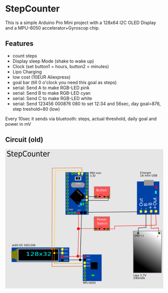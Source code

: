 # StepCounter

This is a simple Arduino Pro Mini project with a 128x64 I2C OLED Display and
a MPU-6050 accelerator+Gyroscop chip.

## Features

 -  count steps
 -  Display sleep Mode (shake to wake up)
 -  Clock (set button1 = hours, button2 = minutes)
 -  Lipo Charging
 -  low cost (10EUR Aliexpress)
 -  goal bar (till 0 o'clock you need this goal as steps)
 -  serial: Send A to make RGB-LED pink
 -  serial: Send B to make RGB-LED cyan
 -  serial: Send C to make RGB-LED white
 -  serial: Send 123456 000876 080 to set 12:34 and 56sec, day goal=876, step treshold=80 (low)

Every 10sec it sends via bluetooth: steps, actual threshold, daily goal and power in mV

## Circuit (old)

![Circuit](circuit/circuit.png)
